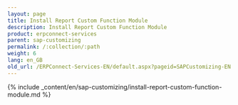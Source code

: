 ```yaml
---
layout: page
title: Install Report Custom Function Module
description: Install Report Custom Function Module
product: erpconnect-services
parent: sap-customizing
permalink: /:collection/:path
weight: 6
lang: en_GB
old_url: /ERPConnect-Services-EN/default.aspx?pageid=SAPCustomizing-EN:install-report-custom-function-module
---
```


{% include _content/en/sap-customizing/install-report-custom-function-module.md  %}